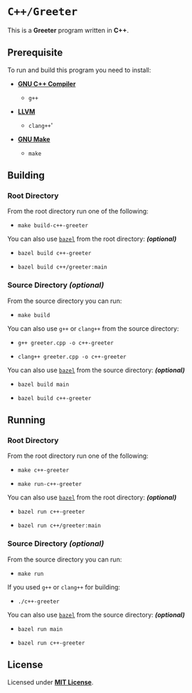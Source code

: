 # `C++/Greeter`

This is a **Greeter** program written in **C++**.

## Prerequisite

To run and build this program you need to install:

* [**GNU C++ Compiler**](https://gcc.gnu.org)
  * `g++`

* [**LLVM**](https://releases.llvm.org/)
  * `clang++`'

* [**GNU Make**](https://www.gnu.org/software/make/)
  * `make`

## Building

### Root Directory

From the root directory run one of the following:

* ```
  make build-c++-greeter
  ```

You can also use [`bazel`](https://bazel.build/install) from the root directory: _**(optional)**_

* ```
  bazel build c++-greeter
  ```
* ```
  bazel build c++/greeter:main
  ```

### Source Directory _(optional)_

From the source directory you can run:

* ```
  make build
  ```

You can also use `g++` or `clang++` from the source directory:

* ```
  g++ greeter.cpp -o c++-greeter
  ```
* ```
  clang++ greeter.cpp -o c++-greeter
  ```

You can also use [`bazel`](https://bazel.build/install) from the source directory: _**(optional)**_

* ```
  bazel build main
  ```
* ```
  bazel build c++-greeter
  ```

## Running

### Root Directory

From the root directory run one of the following:

* ```
  make c++-greeter
  ```
* ```
  make run-c++-greeter
  ```

You can also use [`bazel`](https://bazel.build/install) from the root directory: _**(optional)**_

* ```
  bazel run c++-greeter
  ```
* ```
  bazel run c++/greeter:main
  ```

### Source Directory _(optional)_

From the source directory you can run:

* ```
  make run
  ```

If you used `g++` or `clang++` for building:

* ```
  ./c++-greeter
  ```

You can also use [`bazel`](https://bazel.build/install) from the source directory: _**(optional)**_

* ```
  bazel run main
  ```
* ```
  bazel run c++-greeter
  ```

## License

Licensed under [**MIT License**](https://github.com/altersabeh/codes/blob/main/LICENSE).
